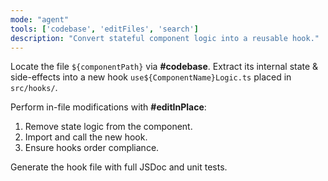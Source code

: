 ```yaml
---
mode: "agent"
tools: ['codebase', 'editFiles', 'search']
description: "Convert stateful component logic into a reusable hook."
---
```


Locate the file `${componentPath}` via **#codebase**. Extract its internal state & side-effects into a new hook `use${ComponentName}Logic.ts` placed in `src/hooks/`.

Perform in-file modifications with **#editInPlace**:
1. Remove state logic from the component.  
2. Import and call the new hook.  
3. Ensure hooks order compliance.

Generate the hook file with full JSDoc and unit tests.
